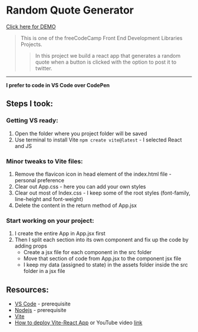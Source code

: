 # Random Quote Generator  
[Click here for DEMO](https://createdbycc.github.io/random-quote-machine-freecodecamp/)  

> This is one of the freeCodeCamp Front End Development Libraries Projects.
>> In this project we build a react app that generates a random quote when a button is clicked with the option to post it to twitter.
***
**I prefer to code in VS Code over CodePen**
## Steps I took:
### Getting VS ready:
1. Open the folder where you project folder will be saved
2. Use terminal to install Vite `npm create vite@latest` - I selected React and JS
### Minor tweaks to Vite files:
1. Remove the flavicon icon in head element of the index.html file - personal preference
2. Clear out App.css - here you can add your own styles
3. Clear out most of Index.css - I keep some of the root styles (font-family, line-height and font-weight)
4. Delete the content in the return method of App.jsx
### Start working on your project:
1. I create the entire App in App.jsx first
2. Then I split each section into its own component and fix up the code by adding props
   - Create a jsx file for each component in the src folder
   - Move that section of code from App.jsx to the component jsx file
   - I keep my data (assigned to state) in the assets folder inside the src folder in a jsx file
## Resources:
- [VS Code](https://code.visualstudio.com/) - prerequisite
- [Nodejs](https://nodejs.org/en/download) - prerequisite
- [Vite](https://vitejs.dev/guide/)
- [How to deploy Vite-React App](https://blog.devgenius.io/how-to-deploy-your-vite-react-app-to-github-pages-with-and-without-react-router-b060d912b10e) or YouTube video [link](https://youtu.be/XhoWXhyuW_I?si=KJB64Z1ckTbMi2is)
